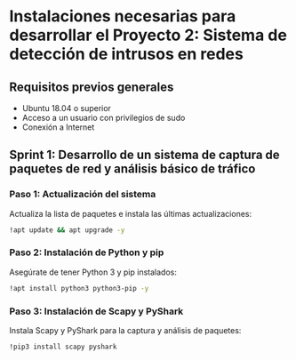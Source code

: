 # Instalaciones necesarias para desarrollar el Proyecto 2: Sistema de detección de intrusos en redes

## Requisitos previos generales
- Ubuntu 18.04 o superior
- Acceso a un usuario con privilegios de sudo
- Conexión a Internet

## Sprint 1: Desarrollo de un sistema de captura de paquetes de red y análisis básico de tráfico

### Paso 1: Actualización del sistema
Actualiza la lista de paquetes e instala las últimas actualizaciones:

```sh
!apt update && apt upgrade -y
```
### Paso 2: Instalación de Python y pip
Asegúrate de tener Python 3 y pip instalados:
```sh
!apt install python3 python3-pip -y
```
### Paso 3: Instalación de Scapy y PyShark
Instala Scapy y PyShark para la captura y análisis de paquetes:
```sh
!pip3 install scapy pyshark
```
